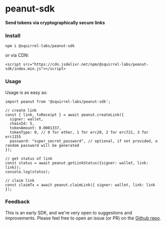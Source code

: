 # peanut-sdk

**Send tokens via cryptographically secure links**

### Install

`npm i @squirrel-labs/peanut-sdk`

or via CDN:

`<script src="https://cdn.jsdelivr.net/npm/@squirrel-labs/peanut-sdk/index.min.js"></script> `

### Usage

Usage is as easy as:

```
import peanut from '@squirrel-labs/peanut-sdk';

// create link
const { link, txReceipt } = await peanut.createLink({
  signer: wallet,
  chainId: 5,
  tokenAmount: 0.0001337,
  tokenType: 0, // 0 for ether, 1 for erc20, 2 for erc721, 3 for erc1155
  password: "super_secret_password", // optional, if not provided, a random password will be generated
});

// get status of link
const status = await peanut.getLinkStatus({signer: wallet, link: link});
console.log(status);

// claim link
const claimTx = await peanut.claimLink({ signer: wallet, link: link });
```

### Feedback

This is an early SDK, and we're very open to suggestions and improvements. Please feel free to open an issue (or PR) on the [Github repo](https://github.com/ProphetFund/peanut-sdk/issues).
